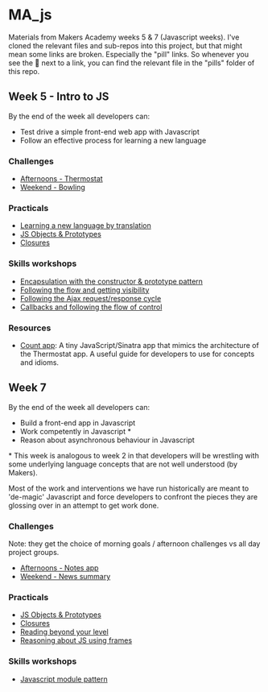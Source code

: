 # MA_js
Materials from Makers Academy weeks 5 & 7 (Javascript weeks). I've cloned the relevant files and sub-repos into this project, but that might mean some links are broken. Especially the "pill" links. So whenever you see the 💊 next to a link, you can find the relevant file in the "pills" folder of this repo. 

## Week 5 - Intro to JS

By the end of the week all developers can:

* Test drive a simple front-end web app with Javascript
* Follow an effective process for learning a new language

### Challenges

* [Afternoons - Thermostat](https://github.com/DagmaraSz/MA_js/blob/master/thermostat/README.md)
* [Weekend - Bowling](https://github.com/DagmaraSz/MA_js/blob/master/bowling_challenge.md)

### Practicals

* [Learning a new language by translation](https://hackmd.io/kMNgXiPHQf2Q_P9A-tnS9A)
* [JS Objects & Prototypes](https://hackmd.io/nb1VZarCTGicD6dMOo43Ww)
* [Closures](https://hackmd.io/cIFsMAqISHqVHN_-p9hY0Q)

### Skills workshops

* [Encapsulation with the constructor & prototype pattern](https://github.com/DagmaraSz/MA_js/blob/master/skills-workshops-5/encapsulation_with_constructor_and_prototype_pattern)
* [Following the flow and getting visibility](https://github.com/DagmaraSz/MA_js/blob/master/skills-workshops-5/following_the_flow_and_getting_visibility_in_javascript)
* [Following the Ajax request/response cycle](https://github.com/DagmaraSz/MA_js/tree/master/skills-workshops-5/following_ajax_request_response_cycle)
* [Callbacks and following the flow of control](https://github.com/DagmaraSz/MA_js/tree/master/skills-workshops-5/callbacks_following_the_flow_of_control)

### Resources

* [Count app](https://github.com/maryrosecook/count):
A tiny JavaScript/Sinatra app that mimics the architecture of the Thermostat app. A useful guide for developers to use for concepts and idioms.

## Week 7

By the end of the week all developers can:

* Build a front-end app in Javascript
* Work competently in Javascript *
* Reason about asynchronous behaviour in Javascript

\* This week is analogous to week 2 in that developers will be wrestling with some underlying language concepts that are not well understood (by Makers).

Most of the work and interventions we have run historically are meant to 'de-magic' Javascript and force developers to confront the pieces they are glossing over in an attempt to get work done.

### Challenges

Note: they get the choice of morning goals / afternoon challenges vs all day project groups.

* [Afternoons - Notes app](https://github.com/DagmaraSz/MA_js/blob/master/further_javascript/README.md)
* [Weekend - News summary](https://github.com/DagmaraSz/MA_js/tree/master/news-summary-challenge)

### Practicals

* [JS Objects & Prototypes](https://hackmd.io/nb1VZarCTGicD6dMOo43Ww)
* [Closures](https://hackmd.io/cIFsMAqISHqVHN_-p9hY0Q)
* [Reading beyond your level](https://hackmd.io/F-pmnp3hRhePddmf3mnKGw)
* [Reasoning about JS using frames](https://hackmd.io/cnH7BqucQ7yzqnLiqmizXw)

### Skills workshops

* [Javascript module pattern](https://github.com/DagmaraSz/MA_js/tree/master/skills-workshop-7/javascript-module-pattern-workshop)

